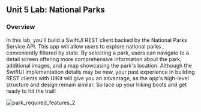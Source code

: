 ## Unit 5 Lab: National Parks

### Overview

In this lab, you'll build a SwiftUI REST client backed by the National Parks Service API. This app will allow users to explore national parks , conveniently filtered by state. By selecting a park, users can navigate to a detail screen offering more comprehensive information about the park, additional images, and a map showcasing the park's location. Although the SwiftUI implementation details may be new, your past experience in building REST clients with UIKit will give you an advantage, as the app's high-level structure and design remain similar. So lace up your hiking boots and get ready to hit the trail!

![park_required_features_2](https://github.com/codepath/ios102-lab5-swiftui/assets/145422935/7522721a-e92f-4ee7-a970-dd18407b83aa)
